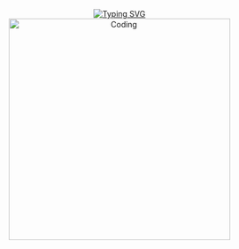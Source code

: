<div align="center">
  <a href="https://github.com/Hanzimmer77">
      <img src="https://readme-typing-svg.herokuapp.com?font=Lora&duration=2000&pause=100&multiline=true&width=500&height=80&lines=Hi+%F0%9F%91%8B%2C+I'm+Shrisha+Kanangi!!" alt="Typing SVG" />
  </a>
</div>


<div align="center">
  <img alt="Coding" width="400" src="https://www.goodmarketing.club/content/images/2021/01/How-to-Measure-the-Success-of-Dashboards--1-.png">
</div>


